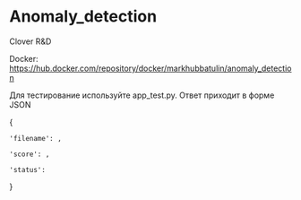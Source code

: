# Anomaly_detection

Clover R&D


Docker: https://hub.docker.com/repository/docker/markhubbatulin/anomaly_detection

Для тестирование используйте app_test.py. Ответ приходит в форме JSON

{

    'filename': ,
    
    'score': ,
    
    'status':
}
